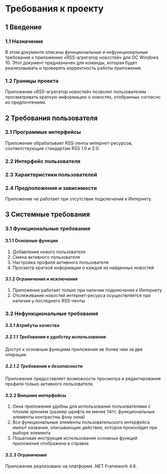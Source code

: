 # Требования к проекту
## 1 Введение
### 1.1 Назначение
В этом документе описаны функциональные и нефункциональные требования к приложению «RSS-агрегатор новостей» для ОС Windows 10. Этот документ предназначен для команды, которая будет реализовывать и проверять корректность работы приложения. 
### 1.2 Границы проекта
Приложение «RSS-агрегатор новостей» позволит пользователям просматривать краткую информацию о новостях, отобранных согласно их предпочтениям.
## 2 Требования пользователя
### 2.1 Программые интерфейсы
Приложение обрабатывает RSS-ленты интернет-ресурсов, соответствующие стандартам RSS 1.0 и 2.0. 
### 2.2 Интерфейс пользователя
### 2.3 Характеристики пользователей
### 2.4 Предположения и зависимости
Приложение не работает при отсутствии подключения к Интернету.
## 3 Системные требования
### 3.1 Функциональные требования
#### 3.1.1 Основные функции
1. Добавление нового пользователя
2. Смена активного пользователя
3. Настройка профиля активного пользователя
4. Просмотр краткой информации о каждой из найденных новостей
#### 3.1.2 Ограничения и исключения
1. Приложение работает только при наличии подключения к Интернету
2. Отслеживание новостей интернет-ресурса осуществляется при наличии у последнего RSS-ленты 
### 3.2 Нефункциональные требования
#### 3.2.1 Атрибуты качества
##### 3.2.1.1 Требования к удобству использования
Доступ к основным функциям приложения не более чем за две операции.
##### 3.2.1.2 Требования к безопасности
Приложение предоставляет возможность просмотра и редактирования профиля только активного пользователя.
#### 3.2.2 Внешние интерфейсы
1. Окна приложения удобны для использования пользователями с плохим зрением (размер шрифта не менее 14пт, функциональные элементы контрастны фону окна)
2. Все функциональные элементы пользовательского интерфейса имеют названия, описывающие действие, которое произойдет при выборе элемента
3. Пошаговая инструкция использования основных функций приложения отображена в справке
#### 3.2.3 Ограничения
Приложение реализовано на платформе .NET Framework 4.6.

